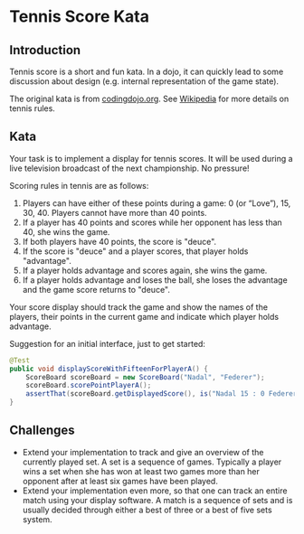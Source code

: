 # Tennis Score Kata

## Introduction

Tennis score is a short and fun kata. In a dojo, it can quickly lead to some
discussion about design (e.g. internal representation of the game state).

The original kata is from [codingdojo.org][1]. See [Wikipedia][2] for more
details on tennis rules.

[1]: http://www.codingdojo.org/cgi-bin/index.pl?KataTennis
[2]: http://en.wikipedia.org/wiki/Tennis#Scoring


## Kata

Your task is to implement a display for tennis scores. It will be used during
a live television broadcast of the next championship. No pressure!

Scoring rules in tennis are as follows:

1. Players can have either of these points during a game: 0 (or “Love”), 15,
   30, 40. Players cannot have more than 40 points.
2. If a player has 40 points and scores while her opponent has less than 40,
   she wins the game.
3. If both players have 40 points, the score is "deuce".
4. If the score is "deuce" and a player scores, that player holds "advantage".
5. If a player holds advantage and scores again, she wins the game.
6. If a player holds advantage and loses the ball, she loses the advantage and
   the game score returns to "deuce".

Your score display should track the game and show the names of the players,
their points in the current game and indicate which player holds advantage.

Suggestion for an initial interface, just to get started:

```java
@Test
public void displayScoreWithFifteenForPlayerA() {
    ScoreBoard scoreBoard = new ScoreBoard("Nadal", "Federer");
    scoreBoard.scorePointPlayerA();
    assertThat(scoreBoard.getDisplayedScore(), is("Nadal 15 : 0 Federer"));
}
```

## Challenges

* Extend your implementation to track and give an overview of the currently
  played set. A set is a sequence of games. Typically a player wins a set when
  she has won at least two games more than her opponent after at least six
  games have been played.
* Extend your implementation even more, so that one can track an entire match
  using your display software. A match is a sequence of sets and is usually
  decided through either a best of three or a best of five sets system.

